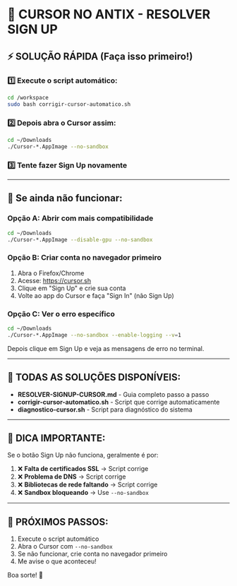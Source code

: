 # 🚀 CURSOR NO ANTIX - RESOLVER SIGN UP

## ⚡ SOLUÇÃO RÁPIDA (Faça isso primeiro!)

### 1️⃣ Execute o script automático:

```bash
cd /workspace
sudo bash corrigir-cursor-automatico.sh
```

### 2️⃣ Depois abra o Cursor assim:

```bash
cd ~/Downloads
./Cursor-*.AppImage --no-sandbox
```

### 3️⃣ Tente fazer Sign Up novamente

---

## 🔄 Se ainda não funcionar:

### Opção A: Abrir com mais compatibilidade

```bash
cd ~/Downloads
./Cursor-*.AppImage --disable-gpu --no-sandbox
```

### Opção B: Criar conta no navegador primeiro

1. Abra o Firefox/Chrome
2. Acesse: https://cursor.sh
3. Clique em "Sign Up" e crie sua conta
4. Volte ao app do Cursor e faça "Sign In" (não Sign Up)

### Opção C: Ver o erro específico

```bash
cd ~/Downloads
./Cursor-*.AppImage --no-sandbox --enable-logging --v=1
```

Depois clique em Sign Up e veja as mensagens de erro no terminal.

---

## 📝 TODAS AS SOLUÇÕES DISPONÍVEIS:

- **RESOLVER-SIGNUP-CURSOR.md** - Guia completo passo a passo
- **corrigir-cursor-automatico.sh** - Script que corrige automaticamente
- **diagnostico-cursor.sh** - Script para diagnóstico do sistema

---

## 💬 DICA IMPORTANTE:

Se o botão Sign Up não funciona, geralmente é por:

1. ❌ **Falta de certificados SSL** → Script corrige
2. ❌ **Problema de DNS** → Script corrige  
3. ❌ **Bibliotecas de rede faltando** → Script corrige
4. ❌ **Sandbox bloqueando** → Use `--no-sandbox`

---

## 🎯 PRÓXIMOS PASSOS:

1. Execute o script automático
2. Abra o Cursor com `--no-sandbox`
3. Se não funcionar, crie conta no navegador primeiro
4. Me avise o que aconteceu!

Boa sorte! 🚀
